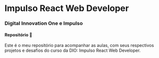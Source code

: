 # Impulso React Web Developer

### Digital Innovation One e Impulso

#### Repositório :floppy_disk:



Este é o meu repositório para acompanhar as aulas, com seus respectivos projetos e desafios do curso da DIO: Impulso React Web Developer.

